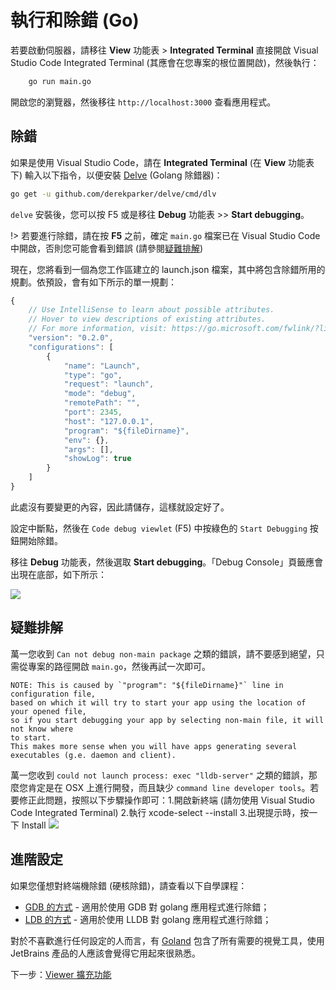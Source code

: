 # 執行和除錯 (Go)

若要啟動伺服器，請移往 **View** 功能表 > **Integrated Terminal** 直接開啟 Visual Studio Code Integrated Terminal (其應會在您專案的根位置開啟)，然後執行：

```bash
    go run main.go
```

開啟您的瀏覽器，然後移往 `http://localhost:3000` 查看應用程式。

## 除錯

如果是使用 Visual Studio Code，請在 **Integrated Terminal** (在 **View** 功能表下) 輸入以下指令，以便安裝 [Delve](https://github.com/derekparker/delve) (Golang 除錯器)：

```bash
go get -u github.com/derekparker/delve/cmd/dlv
```

`delve` 安裝後，您可以按 F5 或是移往 **Debug** 功能表 >> **Start debugging**。 

!> 若要進行除錯，請在按 **F5** 之前，確定 `main.go` 檔案已在 Visual Studio Code 中開啟，否則您可能會看到錯誤 (請參閱[疑難排解](#troubleshooting))

現在，您將看到一個為您工作區建立的 launch.json 檔案，其中將包含除錯所用的規劃。依預設，會有如下所示的單一規劃：

```javascript
{
    // Use IntelliSense to learn about possible attributes.
    // Hover to view descriptions of existing attributes.
    // For more information, visit: https://go.microsoft.com/fwlink/?linkid=830387
    "version": "0.2.0",
    "configurations": [
        {
            "name": "Launch",
            "type": "go",
            "request": "launch",
            "mode": "debug",
            "remotePath": "",
            "port": 2345,
            "host": "127.0.0.1",
            "program": "${fileDirname}",
            "env": {},
            "args": [],
            "showLog": true
        }
    ]
}
```

此處沒有要變更的內容，因此請儲存，這樣就設定好了。

設定中斷點，然後在 `Code debug viewlet` (F5) 中按綠色的 `Start Debugging` 按鈕開始除錯。

移往 **Debug** 功能表，然後選取 **Start debugging**。「Debug Console」頁籤應會出現在底部，如下所示：

![](_media/go/vs_code_debug.png) 

## 疑難排解

萬一您收到 `Can not debug non-main package` 之類的錯誤，請不要感到絕望，只需從專案的路徑開啟 `main.go`，然後再試一次即可。 

    NOTE: This is caused by `"program": "${fileDirname}"` line in configuration file, 
    based on which it will try to start your app using the location of your opened file, 
    so if you start debugging your app by selecting non-main file, it will not know where 
    to start.
    This makes more sense when you will have apps generating several 
    executables (g.e. daemon and client).

萬一您收到 `could not launch process: exec "lldb-server"` 之類的錯誤，那麼您肯定是在 OSX 上進行開發，而且缺少 `command line developer tools`。若要修正此問題，按照以下步驟操作即可：1\.開啟新終端 (請勿使用 Visual Studio Code Integrated Terminal) 2.執行 xcode-select --install 3.出現提示時，按一下 Install ![](_media/go/osx_setup_tools.png) 


## 進階設定

如果您僅想對終端機除錯 (硬核除錯)，請查看以下自學課程：

- [GDB 的方式](https://golang.org/doc/gdb) \- 適用於使用 GDB 對 golang 應用程式進行除錯；
- [LDB 的方式](http://blog.ralch.com/tutorial/golang-debug-with-lldb/) \- 適用於使用 LLDB 對 golang 應用程式進行除錯；


對於不喜歡進行任何設定的人而言，有 [Goland](https://www.jetbrains.com/go/) 包含了所有需要的視覺工具，使用 JetBrains 產品的人應該會覺得它用起來很熟悉。



下一步：[Viewer 擴充功能](/zh-TW/tutorials/extensions)